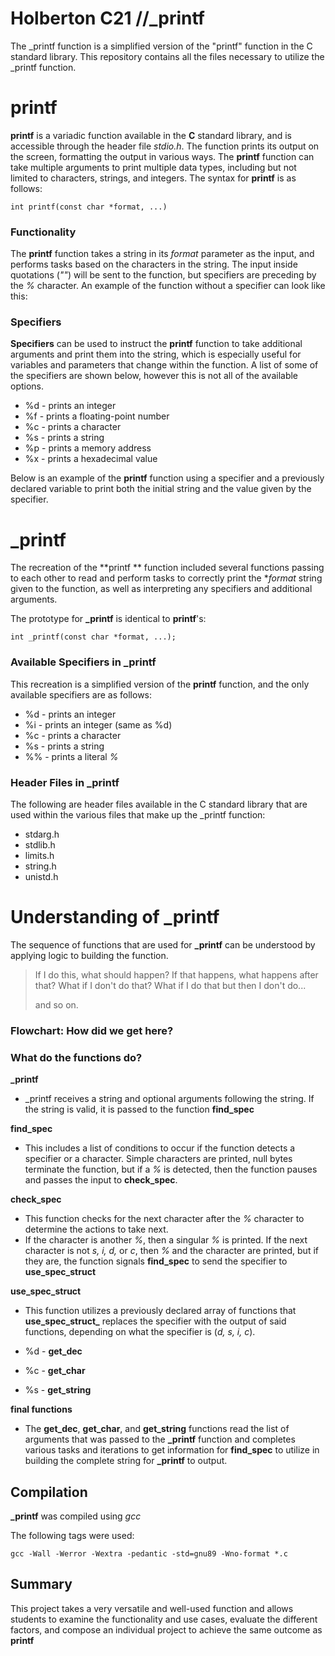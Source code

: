 ﻿# Holberton C21 //_printf 

The _printf function is a simplified version of the "printf" function in the C standard library. This repository contains all the files necessary to utilize the _printf function.


# printf

**printf** is a variadic function available in the **C** standard library, and is accessible through the header file *stdio.h*. The function prints its output on the screen, formatting the output in various ways. The **printf** function can take multiple arguments to print multiple data types, including but not limited to characters, strings, and integers. 
The syntax for **printf** is as follows:

    int printf(const char *format, ...)

### Functionality

The **printf** function takes a string in its *format* parameter as the input, and performs tasks based on the characters in the string. The input inside quotations (*""*) will be sent to the function, but specifiers are preceding by the *%* character. An example of the function without a specifier can look like this:



### Specifiers
**Specifiers** can be used to instruct the **printf** function to take additional arguments and print them into the string, which is especially useful for variables and parameters that change within the function. A list of some of the specifiers are shown below, however this is not all of the available options.

 - %d - prints an integer
 - %f - prints a floating-point number
 - %c - prints a character
 - %s - prints a string
 - %p - prints a memory address
 - %x - prints a hexadecimal value

Below is an example of the **printf** function using a specifier and a previously declared variable to print both the initial string and the value given by the specifier. 

# _printf

The recreation of the **printf ** function included several functions passing to each other to read and perform tasks to correctly print the **format* string given to the function, as well as interpreting any specifiers and additional arguments. 

The prototype for **_printf** is identical to **printf**'s:

    int _printf(const char *format, ...);

### Available Specifiers in _printf

This recreation is a simplified version of the **printf** function, and the only available specifiers are as follows:

 - %d - prints an integer
 - %i - prints an integer (same as %d)
 - %c - prints a character
 - %s - prints a string
 - %% - prints a literal *%*

### Header Files in _printf

The following are header files available in the C standard library that are used within the various files that make up the _printf function:
 - stdarg.h
 - stdlib.h
 - limits.h
 - string.h
 - unistd.h



# Understanding of _printf

The sequence of functions that are used for **_printf** can be understood by applying logic to building the function. 

> If I do this, what should happen? If that happens, what happens after that? What if I don't do that? What if I do that but then I don't do...
> 
> and so on. 

### Flowchart: How did we get here?





### What do the functions do?

 
**_printf**

 - _printf receives a string and optional arguments following the string. If the string is valid, it is passed to the function **find_spec**

**find_spec**

 - This includes a list of conditions to occur if the function detects a specifier or a character. Simple characters are printed, null bytes terminate the function, but if a *%* is detected, then the function pauses and passes the input to **check_spec**.
 
 **check_spec**
 
 - This function checks for the next character after the *%* character to determine the actions to take next. 
 - If the character is another *%*, then a singular *%* is printed. If the next character is not *s, i, d,* or *c*, then *%* and the character are printed, but if they are, the function signals **find_spec** to send the specifier to **use_spec_struct**
 
 **use_spec_struct**
 
 - This function utilizes a previously declared array of functions that **use_spec_struct_** replaces the specifier with the output of said functions, depending on what the specifier is (*d, s, i, c*).
 
 - %d - **get_dec**
 - %c - **get_char**
 - %s - **get_string**
 
 **final functions**
 
 - The **get_dec**, **get_char**, and **get_string** functions read the list of arguments that was passed to the **_printf** function and completes various tasks and iterations to get information for **find_spec** to utilize in building the complete string for **_printf** to output. 

## Compilation

**_printf** was compiled using *gcc*

The following tags were used:

    gcc -Wall -Werror -Wextra -pedantic -std=gnu89 -Wno-format *.c

## Summary

This project takes a very versatile and well-used function and allows students to examine the functionality and use cases, evaluate the    different factors, and compose an individual project to achieve the same outcome as **printf**


